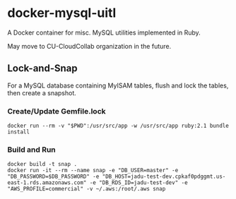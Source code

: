 # docker-mysql-uitl

A Docker container for misc. MySQL utilities implemented in Ruby.

May move to CU-CloudCollab organization in the future.

## Lock-and-Snap

For a MySQL database containing MyISAM tables, flush and lock the tables, then create a snapshot.


### Create/Update Gemfile.lock

```
docker run --rm -v "$PWD":/usr/src/app -w /usr/src/app ruby:2.1 bundle install
```

### Build and Run

```
docker build -t snap .
docker run -it --rm --name snap -e "DB_USER=master" -e "DB_PASSWORD=$DB_PASSWORD" -e "DB_HOST=jadu-test-dev.cpkaf0pdggmt.us-east-1.rds.amazonaws.com" -e "DB_RDS_ID=jadu-test-dev" -e "AWS_PROFILE=commercial" -v ~/.aws:/root/.aws snap
```

